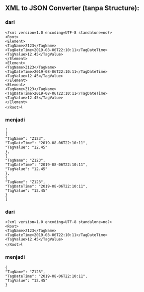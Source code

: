 ## XML to JSON Converter (tanpa Structure):
### dari
`<?xml version=1.0 encoding=UTF-8 standalone=no?>`\
`<Root>`\
	`<Element>`\
		`<TagName>Z123</TagName>`\
		`<TagDateTime>2019-08-06T22:10:11</TagDateTime>`\
		`<TagValue>12.45</TagValue>`\
	`</Element>`\
	`<Element>`\
		`<TagName>Z123</TagName>`\
		`<TagDateTime>2019-08-06T22:10:11</TagDateTime>`\
		`<TagValue>12.45</TagValue>`\
	`</Element>`\
	`<Element>`\
		`<TagName>Z123</TagName>`\
		`<TagDateTime>2019-08-06T22:10:11</TagDateTime>`\
		`<TagValue>12.45</TagValue>`\
	`</Element>`\
`</Root>`\

### menjadi
`[`\
	`{`\
		`"TagName": "Z123",`\
		`"TagDateTime": "2019-08-06T22:10:11",`\
		`"TagValue": "12.45"`\
	`},`\
	`{`\
		`"TagName": "Z123",`\
		`"TagDateTime": "2019-08-06T22:10:11",`\
		`"TagValue": "12.45"`\
	`},`\
	`{`\
		`"TagName": "Z123",`\
		`"TagDateTime": "2019-08-06T22:10:11",`\
		`"TagValue": "12.45"`\
	`}`\
`]`

### dari
`<?xml version=1.0 encoding=UTF-8 standalone=no?>`\
`<Root>`\
	`<TagName>Z123</TagName>`\
	`<TagDateTime>2019-08-06T22:10:11</TagDateTime>`\
	`<TagValue>12.45</TagValue>`\
`</Root>`\

### menjadi

`{`\
	`"TagName": "Z123",`\
	`"TagDateTime": "2019-08-06T22:10:11",`\
	`"TagValue": "12.45"`\
`}`

